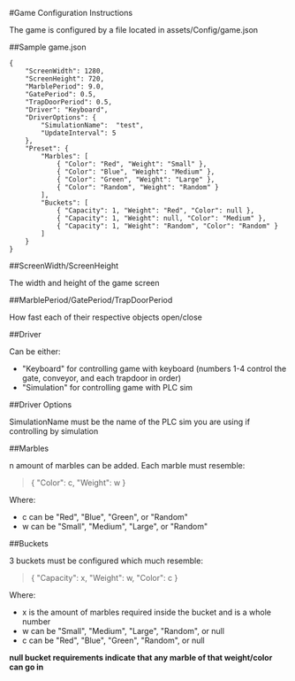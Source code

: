 #Game Configuration Instructions

The game is configured by a file located in assets/Config/game.json

##Sample game.json

```
{
    "ScreenWidth": 1280,
    "ScreenHeight": 720,
    "MarblePeriod": 9.0,
    "GatePeriod": 0.5,
    "TrapDoorPeriod": 0.5,
    "Driver": "Keyboard",
    "DriverOptions": {
        "SimulationName":  "test",
        "UpdateInterval": 5
    },
    "Preset": {
        "Marbles": [
            { "Color": "Red", "Weight": "Small" },
            { "Color": "Blue", "Weight": "Medium" },
            { "Color": "Green", "Weight": "Large" },
            { "Color": "Random", "Weight": "Random" }
        ],
        "Buckets": [
            { "Capacity": 1, "Weight": "Red", "Color": null },
            { "Capacity": 1, "Weight": null, "Color": "Medium" },
            { "Capacity": 1, "Weight": "Random", "Color": "Random" }
        ]
    }
}
```
##ScreenWidth/ScreenHeight

The width and height of the game screen

##MarblePeriod/GatePeriod/TrapDoorPeriod

How fast each of their respective objects open/close

##Driver 

Can be either: 
* "Keyboard" for controlling game with keyboard (numbers 1-4 control the gate, conveyor, and each trapdoor in order)
* "Simulation" for controlling game with PLC sim

##Driver Options

SimulationName must be the name of the PLC sim you are using if controlling by simulation

##Marbles

n amount of marbles can be added. Each marble must resemble:

>{ "Color": c, "Weight": w }

Where:
* c can be "Red", "Blue", "Green", or "Random"
* w can be "Small", "Medium", "Large", or "Random"

##Buckets

3 buckets must be configured which much resemble:

>{ "Capacity": x, "Weight": w, "Color": c }

Where:
* x is the amount of marbles required inside the bucket and is a whole number
* w can be "Small", "Medium", "Large", "Random", or null
* c can be "Red", "Blue", "Green", "Random", or null

**null bucket requirements indicate that any marble of that weight/color can go in**


